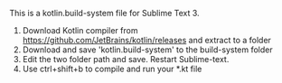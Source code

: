 This is a kotlin.build-system file for Sublime Text 3. 
1. Download Kotlin compiler from https://github.com/JetBrains/kotlin/releases and extract to a folder
2. Download and save 'kotlin.build-system' to the build-system folder
3. Edit the two folder path and save. Restart Sublime-text. 
2. Use ctrl+shift+b to compile and run your *.kt file
